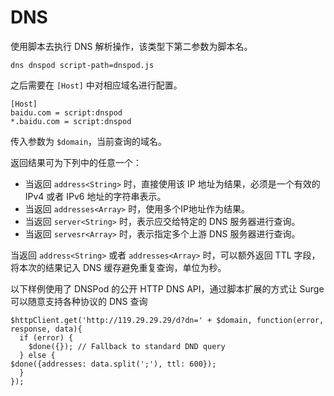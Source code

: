 # DNS

使用脚本去执行 DNS 解析操作，该类型下第二参数为脚本名。

```
dns dnspod script-path=dnspod.js
```

之后需要在 `[Host]` 中对相应域名进行配置。

```
[Host]
baidu.com = script:dnspod
*.baidu.com = script:dnspod
```

传入参数为 `$domain`，当前查询的域名。

返回结果可为下列中的任意一个：

- 当返回 `address<String>` 时，直接使用该 IP 地址为结果，必须是一个有效的 IPv4 或者 IPv6 地址的字符串表示。
- 当返回 `addresses<Array>` 时，使用多个IP地址作为结果。
- 当返回 `server<String>` 时，表示应交给特定的 DNS 服务器进行查询。
- 当返回 `servesr<Array>` 时，表示指定多个上游 DNS 服务器进行查询。

当返回 `address<String>` 或者 `addresses<Array>` 时，可以额外返回 TTL 字段，将本次的结果记入 DNS 缓存避免重复查询，单位为秒。

以下样例使用了 DNSPod 的公开 HTTP DNS API，通过脚本扩展的方式让 Surge 可以随意支持各种协议的 DNS 查询

```
$httpClient.get('http://119.29.29.29/d?dn=' + $domain, function(error, response, data){
  if (error) {
    $done({}); // Fallback to standard DND query
  } else {
$done({addresses: data.split(';'), ttl: 600});
  }
});
```
